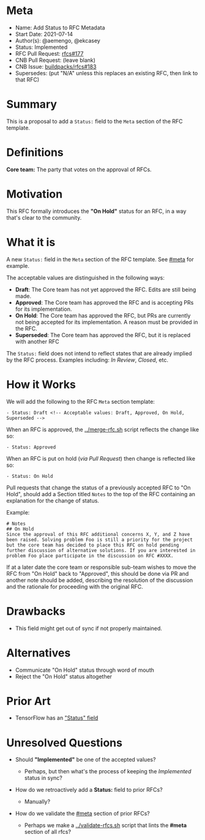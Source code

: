 # Meta
[meta]: #meta
- Name: Add Status to RFC Metadata
- Start Date: 2021-07-14
- Author(s): @aemengo, @ekcasey
- Status: Implemented
- RFC Pull Request: [rfcs#177](https://github.com/buildpacks/rfcs/pull/177)
- CNB Pull Request: (leave blank)
- CNB Issue: [buildpacks/rfcs#183](#https://github.com/buildpacks/rfcs/issues/183)
- Supersedes: (put "N/A" unless this replaces an existing RFC, then link to that RFC)

# Summary
[summary]: #summary

This is a proposal to add a `Status:` field to the `Meta` section of the RFC template.

# Definitions
[definitions]: #definitions

**Core team:** The party that votes on the approval of RFCs.

# Motivation
[motivation]: #motivation

This RFC formally introduces the **"On Hold"** status for an RFC, in a way that's clear to the community.

# What it is
[what-it-is]: #what-it-is

A new `Status:` field in the `Meta` section of the RFC template. See [#meta](#meta) for example.

The acceptable values are distinguished in the following ways:
- **Draft**: The Core team has not yet approved the RFC. Edits are still being made.
- **Approved**: The Core team has approved the RFC and is accepting PRs for its implementation.
- **On Hold**: The Core team has approved the RFC, but PRs are currently not being accepted for its implementation. A reason must be provided in the RFC.
- **Superseded**: The Core team has approved the RFC, but it is replaced with another RFC

The `Status:` field does not intend to reflect states that are already implied by the RFC process. Examples including: *In Review*, *Closed*, etc.

# How it Works
[how-it-works]: #how-it-works

We will add the following to the RFC `Meta` section template:

```
- Status: Draft <!-- Acceptable values: Draft, Approved, On Hold, Superseded -->
```

When an RFC is approved, the [../merge-rfc.sh](../merge-rfc.sh) script reflects the change like so:

```
- Status: Approved
```

When an RFC is put on hold (_via Pull Request_) then change is reflected like so:

```
- Status: On Hold
```

Pull requests that change the status of a previously accepted RFC to "On Hold", should add a Section titled `Notes` to the top of the RFC containing an explanation for the change of status.

Example:

```
# Notes
## On Hold
Since the approval of this RFC additional concerns X, Y, and Z have been raised. Solving problem Foo is still a priority for the project but the core team has decided to place this RFC on hold pending further discussion of alternative solutions. If you are interested in problem Foo place participate in the discussion on RFC #XXXX.
```

If at a later date the core team or responsible sub-team wishes to move the RFC from "On Hold" back to "Approved", this should be done via PR and another note should be added, describing the resolution of the discussion and the rationale for proceeding with the original RFC.

# Drawbacks
[drawbacks]: #drawbacks

* This field might get out of sync if not properly maintained.

# Alternatives
[alternatives]: #alternatives

- Communicate "On Hold" status through word of mouth
- Reject the "On Hold" status altogether

# Prior Art
[prior-art]: #prior-art

- TensorFlow has an ["Status" field](https://github.com/tensorflow/community/blob/master/rfcs/yyyymmdd-rfc-template.md)

# Unresolved Questions
[unresolved-questions]: #unresolved-questions

- Should **"Implemented"** be one of the accepted values?
    - Perhaps, but then what's the process of keeping the _Implemented_ status in sync?

- How do we retroactively add a **Status:** field to prior RFCs?
    - Manually?

- How do we validate the [#meta](#meta) section of prior RFCs?
    - Perhaps we make a [../validate-rfcs.sh](../validate-rfcs.sh) script that lints the **#meta** section of all rfcs?
